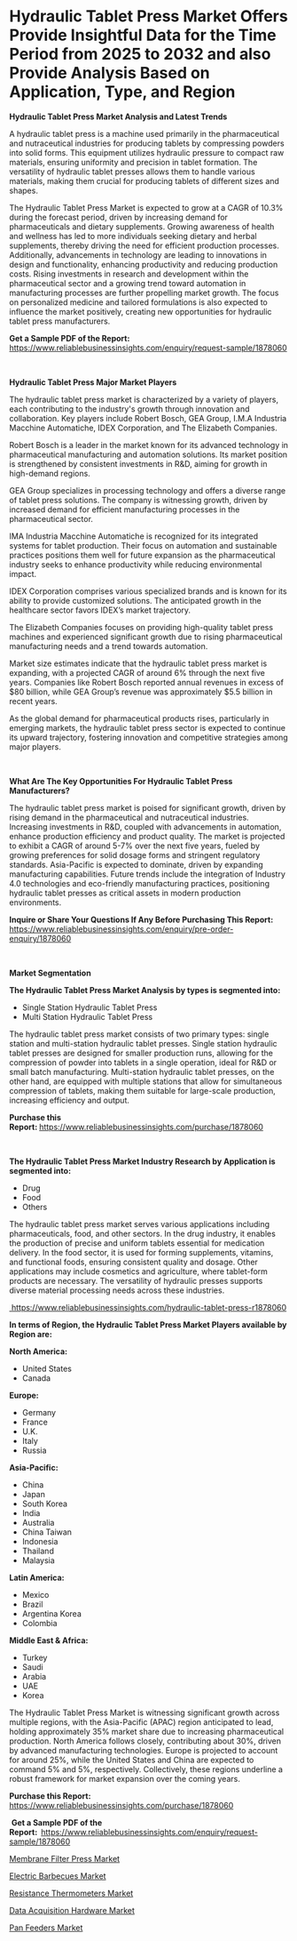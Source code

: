 <p><h1>Hydraulic Tablet Press Market Offers Provide Insightful Data for the Time Period from 2025 to 2032 and also Provide Analysis Based on Application, Type, and Region</h1></p><p><strong>Hydraulic Tablet Press Market Analysis and Latest Trends</strong></p>
<p><p>A hydraulic tablet press is a machine used primarily in the pharmaceutical and nutraceutical industries for producing tablets by compressing powders into solid forms. This equipment utilizes hydraulic pressure to compact raw materials, ensuring uniformity and precision in tablet formation. The versatility of hydraulic tablet presses allows them to handle various materials, making them crucial for producing tablets of different sizes and shapes.</p><p>The Hydraulic Tablet Press Market is expected to grow at a CAGR of 10.3% during the forecast period, driven by increasing demand for pharmaceuticals and dietary supplements. Growing awareness of health and wellness has led to more individuals seeking dietary and herbal supplements, thereby driving the need for efficient production processes. Additionally, advancements in technology are leading to innovations in design and functionality, enhancing productivity and reducing production costs. Rising investments in research and development within the pharmaceutical sector and a growing trend toward automation in manufacturing processes are further propelling market growth. The focus on personalized medicine and tailored formulations is also expected to influence the market positively, creating new opportunities for hydraulic tablet press manufacturers.</p></p>
<p><strong>Get a Sample PDF of the Report:&nbsp;</strong> <a href="https://www.reliablebusinessinsights.com/enquiry/request-sample/1878060?utm_campaign=57&utm_medium=2&utm_source=Github&utm_content=ia&utm_term=11042025&utm_id=hydraulic-tablet-press">https://www.reliablebusinessinsights.com/enquiry/request-sample/1878060</a></p>
<p>&nbsp;</p>
<p><strong>Hydraulic Tablet Press Major Market Players</strong></p>
<p><p>The hydraulic tablet press market is characterized by a variety of players, each contributing to the industry's growth through innovation and collaboration. Key players include Robert Bosch, GEA Group, I.M.A Industria Macchine Automatiche, IDEX Corporation, and The Elizabeth Companies. </p><p>Robert Bosch is a leader in the market known for its advanced technology in pharmaceutical manufacturing and automation solutions. Its market position is strengthened by consistent investments in R&D, aiming for growth in high-demand regions.</p><p>GEA Group specializes in processing technology and offers a diverse range of tablet press solutions. The company is witnessing growth, driven by increased demand for efficient manufacturing processes in the pharmaceutical sector.</p><p>IMA Industria Macchine Automatiche is recognized for its integrated systems for tablet production. Their focus on automation and sustainable practices positions them well for future expansion as the pharmaceutical industry seeks to enhance productivity while reducing environmental impact.</p><p>IDEX Corporation comprises various specialized brands and is known for its ability to provide customized solutions. The anticipated growth in the healthcare sector favors IDEX’s market trajectory.</p><p>The Elizabeth Companies focuses on providing high-quality tablet press machines and experienced significant growth due to rising pharmaceutical manufacturing needs and a trend towards automation.</p><p>Market size estimates indicate that the hydraulic tablet press market is expanding, with a projected CAGR of around 6% through the next five years. Companies like Robert Bosch reported annual revenues in excess of $80 billion, while GEA Group’s revenue was approximately $5.5 billion in recent years. </p><p>As the global demand for pharmaceutical products rises, particularly in emerging markets, the hydraulic tablet press sector is expected to continue its upward trajectory, fostering innovation and competitive strategies among major players.</p></p>
<p>&nbsp;</p>
<p><strong>What Are The Key Opportunities For Hydraulic Tablet Press Manufacturers?</strong></p>
<p><p>The hydraulic tablet press market is poised for significant growth, driven by rising demand in the pharmaceutical and nutraceutical industries. Increasing investments in R&D, coupled with advancements in automation, enhance production efficiency and product quality. The market is projected to exhibit a CAGR of around 5-7% over the next five years, fueled by growing preferences for solid dosage forms and stringent regulatory standards. Asia-Pacific is expected to dominate, driven by expanding manufacturing capabilities. Future trends include the integration of Industry 4.0 technologies and eco-friendly manufacturing practices, positioning hydraulic tablet presses as critical assets in modern production environments.</p></p>
<p><strong>Inquire or Share Your Questions If Any Before Purchasing This Report:</strong> <a href="https://www.reliablebusinessinsights.com/enquiry/pre-order-enquiry/1878060?utm_campaign=57&utm_medium=2&utm_source=Github&utm_content=ia&utm_term=11042025&utm_id=hydraulic-tablet-press">https://www.reliablebusinessinsights.com/enquiry/pre-order-enquiry/1878060</a></p>
<p>&nbsp;</p>
<p><strong>Market Segmentation</strong></p>
<p><strong>The Hydraulic Tablet Press Market Analysis by types is segmented into:</strong></p>
<p><ul><li>Single Station Hydraulic Tablet Press</li><li>Multi Station Hydraulic Tablet Press</li></ul></p>
<p><p>The hydraulic tablet press market consists of two primary types: single station and multi-station hydraulic tablet presses. Single station hydraulic tablet presses are designed for smaller production runs, allowing for the compression of powder into tablets in a single operation, ideal for R&D or small batch manufacturing. Multi-station hydraulic tablet presses, on the other hand, are equipped with multiple stations that allow for simultaneous compression of tablets, making them suitable for large-scale production, increasing efficiency and output.</p></p>
<p><strong>Purchase this Report:&nbsp;</strong><a href="https://www.reliablebusinessinsights.com/purchase/1878060?utm_campaign=57&utm_medium=2&utm_source=Github&utm_content=ia&utm_term=11042025&utm_id=hydraulic-tablet-press">https://www.reliablebusinessinsights.com/purchase/1878060</a></p>
<p>&nbsp;</p>
<p><strong>The Hydraulic Tablet Press Market Industry Research by Application is segmented into:</strong></p>
<p><ul><li>Drug</li><li>Food</li><li>Others</li></ul></p>
<p><p>The hydraulic tablet press market serves various applications including pharmaceuticals, food, and other sectors. In the drug industry, it enables the production of precise and uniform tablets essential for medication delivery. In the food sector, it is used for forming supplements, vitamins, and functional foods, ensuring consistent quality and dosage. Other applications may include cosmetics and agriculture, where tablet-form products are necessary. The versatility of hydraulic presses supports diverse material processing needs across these industries.</p></p>
<p><a href="https://www.reliablebusinessinsights.com/hydraulic-tablet-press-r1878060?utm_campaign=57&utm_medium=2&utm_source=Github&utm_content=ia&utm_term=11042025&utm_id=hydraulic-tablet-press">&nbsp;https://www.reliablebusinessinsights.com/hydraulic-tablet-press-r1878060</a></p>
<p><strong>In terms of Region, the Hydraulic Tablet Press Market Players available by Region are:</strong></p>
<p>
    <p> <strong> North America: </strong>
        <ul>
            <li>United States</li>
            <li>Canada</li>
        </ul>
        </p> 
    <p> <strong> Europe: </strong>
        <ul>
            <li>Germany</li>
            <li>France</li>
            <li>U.K.</li>
            <li>Italy</li>
            <li>Russia</li>
        </ul>
        </p> 
    <p> <strong> Asia-Pacific: </strong>
        <ul>
            <li>China</li>
            <li>Japan</li>
            <li>South Korea</li>
            <li>India</li>
            <li>Australia</li>
            <li>China Taiwan</li>
            <li>Indonesia</li>
            <li>Thailand</li>
            <li>Malaysia</li>
        </ul>
        </p> 
    <p> <strong> Latin America: </strong>
        <ul>
            <li>Mexico</li>
            <li>Brazil</li>
            <li>Argentina Korea</li>
            <li>Colombia</li>
        </ul>
        </p> 
    <p> <strong> Middle East & Africa: </strong>
        <ul>
            <li>Turkey</li>
            <li>Saudi</li>
            <li>Arabia</li>
            <li>UAE</li>
            <li>Korea</li>
        </ul>
    </p>
    </p>
<p><p>The Hydraulic Tablet Press Market is witnessing significant growth across multiple regions, with the Asia-Pacific (APAC) region anticipated to lead, holding approximately 35% market share due to increasing pharmaceutical production. North America follows closely, contributing about 30%, driven by advanced manufacturing technologies. Europe is projected to account for around 25%, while the United States and China are expected to command 5% and 5%, respectively. Collectively, these regions underline a robust framework for market expansion over the coming years.</p></p>
<p><strong>Purchase this Report: </strong><a href="https://www.reliablebusinessinsights.com/purchase/1878060?utm_campaign=57&utm_medium=2&utm_source=Github&utm_content=ia&utm_term=11042025&utm_id=hydraulic-tablet-press">https://www.reliablebusinessinsights.com/purchase/1878060</a></p>
<p>&nbsp;<strong>Get a Sample PDF of the Report:&nbsp;&nbsp;</strong><a href="https://www.reliablebusinessinsights.com/enquiry/request-sample/1878060?utm_campaign=57&utm_medium=2&utm_source=Github&utm_content=ia&utm_term=11042025&utm_id=hydraulic-tablet-press">https://www.reliablebusinessinsights.com/enquiry/request-sample/1878060</a></p>
<p><strong></strong></p>
<p><p><a href="https://github.com/zakkistuey/Market-Research-Report-List-1/blob/main/membrane-filter-press-market.md?utm_campaign=57&utm_medium=2&utm_source=Github&utm_content=ia&utm_term=11042025&utm_id=hydraulic-tablet-press">Membrane Filter Press Market</a></p><p><a href="https://github.com/reahmmunises/Market-Research-Report-List-1/blob/main/electric-barbecues-market.md?utm_campaign=57&utm_medium=2&utm_source=Github&utm_content=ia&utm_term=11042025&utm_id=hydraulic-tablet-press">Electric Barbecues Market</a></p><p><a href="https://github.com/jugutstam/Market-Research-Report-List-1/blob/main/resistance-thermometers-market.md?utm_campaign=57&utm_medium=2&utm_source=Github&utm_content=ia&utm_term=11042025&utm_id=hydraulic-tablet-press">Resistance Thermometers Market</a></p><p><a href="https://github.com/pilukypalis/Market-Research-Report-List-1/blob/main/data-acquisition-hardware-market.md?utm_campaign=57&utm_medium=2&utm_source=Github&utm_content=ia&utm_term=11042025&utm_id=hydraulic-tablet-press">Data Acquisition Hardware Market</a></p><p><a href="https://github.com/siertnamba7u/Market-Research-Report-List-1/blob/main/pan-feeders-market.md?utm_campaign=57&utm_medium=2&utm_source=Github&utm_content=ia&utm_term=11042025&utm_id=hydraulic-tablet-press">Pan Feeders Market</a></p></p>